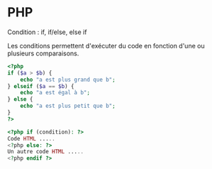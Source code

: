 # PHP
Condition : if, if/else, else if

Les conditions permettent d'exécuter du code en fonction d'une ou plusieurs comparaisons.
```php
<?php
if ($a > $b) {
    echo "a est plus grand que b";
} elseif ($a == $b) {
    echo "a est égal à b";
} else {
    echo "a est plus petit que b";
}
?>
```

```php
<?php if (condition): ?>
Code HTML .....
<?php else: ?>
Un autre code HTML .....
<?php endif ?>
```
